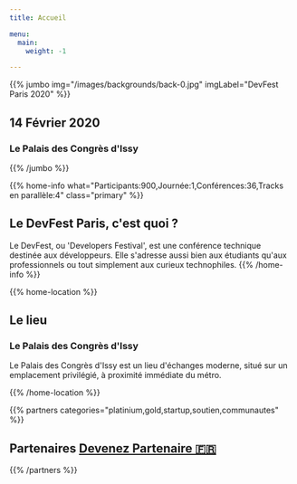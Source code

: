 ```yaml
---
title: Accueil

menu:
  main:
    weight: -1

---
```


{{% jumbo img="/images/backgrounds/back-0.jpg" imgLabel="DevFest Paris 2020" %}}

## 14 Février 2020
### Le Palais des Congrès d'Issy

<!-- <a class="btn primary btn-lg" style="margin-top: 1em;" href="https://docs.google.com/presentation/d/1oV9Wjrun0QAmyT_R4KbQJFCwY4NPJYpnuxZLUYrXsPU/edit?usp=sharing" target="_blank">Devenez Partenaire 🇫🇷</a> -->

<!--
<a class="btn primary btn-lg" href="https://conference-hall.io/public/event/HJRThubF4uYPkb7jSUxi">
    <svg class="icon icon-cfp"><use xlink:href="#cfp"></use></svg>Proposer une présentation
</a>
-->

{{% /jumbo %}}

<!-- ... -->

{{% home-info what="Participants:900,Journée:1,Conférences:36,Tracks en parallèle:4" class="primary" %}}
## Le DevFest Paris, c'est quoi&nbsp;?

Le DevFest, ou 'Developers Festival', est une conférence technique destinée aux développeurs. Elle s'adresse aussi bien aux étudiants qu'aux professionnels ou tout simplement aux curieux technophiles.
{{% /home-info %}}

<!--
{{< youtube-section link="ZQGRMJzi6yU" title="Les meilleurs moments 2018" class="" >}}
-->

<!-- ... -->

<!--
{{% home-speakers %}}
## Conférenciers en vedette

{{< button-link label="Proposer une présentation"
                url="https://conference-hall.io/public/event/HJRThubF4uYPkb7jSUxi"
                icon="cfp" >}}

{{< button-link label="Voir tous les conférenciers"
                url="./speakers"
                icon="right" >}}


{{% /home-speakers %}}
-->

<!-- ... -->

<!--
{{% home-subscribe class="primary" %}}

## Soyez notifié des dernières informations !

{{% /home-subscribe %}}
-->

<!-- ... -->

<!--
{{% home-tickets %}}
# Billets <a class="btn primary" href="https://www.billetweb.fr/devfest-toulouse-2019" target="_blank"><svg class="icon icon-cfp"><use xlink:href="#ticket"></use></svg>Billeterie</a>

<ul>
<li>{{< ticket name="Blind Birds"
           starts="2019-03-25"
           ends="2019-04-25"
           price="40 €"
           info="50 premières places"
           soldOut="true"
           url="https://www.billetweb.fr/devfest-toulouse-2019" >}}</li>
<li>{{< ticket name="Early Birds"
           starts="2019-04-25"
           ends="2019-06-22"
           price="60 €"
           info="80 premières places"
           soldOut="true"
           url="https://www.billetweb.fr/devfest-toulouse-2019" >}}</li>
<li>{{< ticket name="Normal"
           starts="2019-06-22"
           ends="2019-10-03"
           price="80 €"
           info="300 places restantes"
           soldOut="true"
           url="https://www.billetweb.fr/devfest-toulouse-2019" >}}</li>
</ul>

\* Votre billet vous donne accès à toutes les conférences, aux pauses café et au repas. L'hébergement n'est **pas** inclus dans ce prix.

{{% /home-tickets %}}
-->

<!-- ... -->

{{% home-location %}}

## Le lieu

### Le Palais des Congrès d'Issy

Le Palais des Congrès d'Issy est un lieu d'échanges moderne,
situé sur un emplacement privilégié,
à proximité immédiate du métro.

{{% /home-location %}}

<!-- ... -->

<!--
{{% album images="/images/album/2018/_25A9313.jpg,/images/album/2018/_25A9386.jpg,/images/album/2018/_25A9671.jpg,/images/album/2018/_25A9334.jpg,/images/album/2018/_25A9282.jpg,/images/album/2018/_25A9612.jpg,/images/album/2018/_25A9452.jpg,/images/album/2018/_25A9628.jpg" %}}

### Quelques photos du **DevFest Paris 2018** avec le thème _anime_. 

<a class="btn primary" target="_blank" rel="noopener" href="https://photos.app.goo.gl/mqeEg2ixhHDZizVJ8">
    Voir toutes les photos
    {{% icon "right" %}}
</a>

{{% /album  %}}
-->

<!-- ... -->


{{% partners categories="platinium,gold,startup,soutien,communautes" %}}

## Partenaires <a class="btn primary btn-lg" style="margin-top: 1em;" href="https://docs.google.com/presentation/d/1oV9Wjrun0QAmyT_R4KbQJFCwY4NPJYpnuxZLUYrXsPU/edit?usp=sharing" target="_blank">Devenez Partenaire 🇫🇷</a>

{{% /partners %}}
